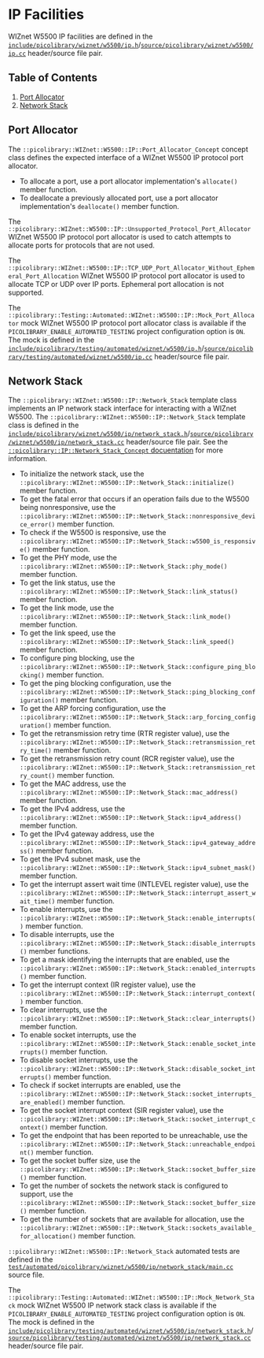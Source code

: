 # IP Facilities
WIZnet W5500 IP facilities are defined in the
[`include/picolibrary/wiznet/w5500/ip.h`](https://github.com/apcountryman/picolibrary/blob/main/include/picolibrary/wiznet/w5500/ip.h)/[`source/picolibrary/wiznet/w5500/ip.cc`](https://github.com/apcountryman/picolibrary/blob/main/source/picolibrary/wiznet/w5500/ip.cc)
header/source file pair.

## Table of Contents
1. [Port Allocator](#port-allocator)
1. [Network Stack](#network-stack)

## Port Allocator
The `::picolibrary::WIZnet::W5500::IP::Port_Allocator_Concept` concept class defines the
expected interface of a WIZnet W5500 IP protocol port allocator.
- To allocate a port, use a port allocator implementation's `allocate()` member function.
- To deallocate a previously allocated port, use a port allocator implementation's
  `deallocate()` member function.

The `::picolibrary::WIZnet::W5500::IP::Unsupported_Protocol_Port_Allocator` WIZnet W5500
IP protocol port allocator is used to catch attempts to allocate ports for protocols that
are not used.

The
`::picolibrary::WIZnet::W5500::IP::TCP_UDP_Port_Allocator_Without_Ephemeral_Port_Allocation`
WIZnet W5500 IP protocol port allocator is used to allocate TCP or UDP over IP ports.
Ephemeral port allocation is not supported.

The `::picolibrary::Testing::Automated::WIZnet::W5500::IP::Mock_Port_Allocator` mock
WIZnet W5500 IP protocol port allocator class is available if the
`PICOLIBRARY_ENABLE_AUTOMATED_TESTING` project configuration option is `ON`.
The mock is defined in the
[`include/picolibrary/testing/automated/wiznet/w5500/ip.h`](https://github.com/apcountryman/picolibrary/blob/main/include/picolibrary/testing/automated/wiznet/w5500/ip.h)/[`source/picolibrary/testing/automated/wiznet/w5500/ip.cc`](https://github.com/apcountryman/picolibrary/blob/main/source/picolibrary/testing/automated/wiznet/w5500/ip.cc)
header/source file pair.

## Network Stack
The `::picolibrary::WIZnet::W5500::IP::Network_Stack` template class implements an IP
network stack interface for interacting with a WIZnet W5500.
The `::picolibrary::WIZnet::W5500::IP::Network_Stack` template class is defined in the
[`include/picolibrary/wiznet/w5500/ip/network_stack.h`](https://github.com/apcountryman/picolibrary/blob/main/include/picolibrary/wiznet/w5500/ip/network_stack.h)/[`source/picolibrary/wiznet/w5500/ip/network_stack.cc`](https://github.com/apcountryman/picolibrary/blob/main/source/picolibrary/wiznet/w5500/ip/network_stack.cc)
header/source file pair.
See the [`::picolibrary::IP::Network_Stack_Concept`
docuentation](../../../network/ip.md#network-stack) for more information.
- To initialize the network stack, use the
  `::picolibrary::WIZnet::W5500::IP::Network_Stack::initialize()` member function.
- To get the fatal error that occurs if an operation fails due to the W5500 being
  nonresponsive, use the
  `::picolibrary::WIZnet::W5500::IP::Network_Stack::nonresponsive_device_error()` member
  function.
- To check if the W5500 is responsive, use the
  `::picolibrary::WIZnet::W5500::IP::Network_Stack::w5500_is_responsive()` member
  function.
- To get the PHY mode, use the
  `::picolibrary::WIZnet::W5500::IP::Network_Stack::phy_mode()` member function.
- To get the link status, use the
  `::picolibrary::WIZnet::W5500::IP::Network_Stack::link_status()` member function.
- To get the link mode, use the
  `::picolibrary::WIZnet::W5500::IP::Network_Stack::link_mode()` member function.
- To get the link speed, use the
  `::picolibrary::WIZnet::W5500::IP::Network_Stack::link_speed()` member function.
- To configure ping blocking, use the
  `::picolibrary::WIZnet::W5500::IP::Network_Stack::configure_ping_blocking()` member
  function.
- To get the ping blocking configuration, use the
  `::picolibrary::WIZnet::W5500::IP::Network_Stack::ping_blocking_configuration()` member
  function.
- To get the ARP forcing configuration, use the
  `::picolibrary::WIZnet::W5500::IP::Network_Stack::arp_forcing_configuration()` member
  function.
- To get the retransmission retry time (RTR register value), use the
  `::picolibrary::WIZnet::W5500::IP::Network_Stack::retransmission_retry_time()` member
  function.
- To get the retransmission retry count (RCR register value), use the
  `::picolibrary::WIZnet::W5500::IP::Network_Stack::retransmission_retry_count()` member
  function.
- To get the MAC address, use the
  `::picolibrary::WIZnet::W5500::IP::Network_Stack::mac_address()` member function.
- To get the IPv4 address, use the
  `::picolibrary::WIZnet::W5500::IP::Network_Stack::ipv4_address()` member function.
- To get the IPv4 gateway address, use the
  `::picolibrary::WIZnet::W5500::IP::Network_Stack::ipv4_gateway_address()` member
  function.
- To get the IPv4 subnet mask, use the
  `::picolibrary::WIZnet::W5500::IP::Network_Stack::ipv4_subnet_mask()` member function.
- To get the interrupt assert wait time (INTLEVEL register value), use the
  `::picolibrary::WIZnet::W5500::IP::Network_Stack::interrupt_assert_wait_time()` member
  function.
- To enable interrupts, use the
  `::picolibrary::WIZnet::W5500::IP::Network_Stack::enable_interrupts()` member function.
- To disable interrupts, use the
  `::picolibrary::WIZnet::W5500::IP::Network_Stack::disable_interrupts()` member
  functions.
- To get a mask identifying the interrupts that are enabled, use the
  `::picolibrary::WIZnet::W5500::IP::Network_Stack::enabled_interrupts()` member function.
- To get the interrupt context (IR register value), use the
  `::picolibrary::WIZnet::W5500::IP::Network_Stack::interrupt_context()` member function.
- To clear interrupts, use the
  `::picolibrary::WIZnet::W5500::IP::Network_Stack::clear_interrupts()` member function.
- To enable socket interrupts, use the
  `::picolibrary::WIZnet::W5500::IP::Network_Stack::enable_socket_interrupts()` member
  function.
- To disable socket interrupts, use the
  `::picolibrary::WIZnet::W5500::IP::Network_Stack::disable_socket_interrupts()` member
  function.
- To check if socket interrupts are enabled, use the
  `::picolibrary::WIZnet::W5500::IP::Network_Stack::socket_interrupts_are_enabled()`
  member function.
- To get the socket interrupt context (SIR register value), use the
  `::picolibrary::WIZnet::W5500::IP::Network_Stack::socket_interrupt_context()` member
  function.
- To get the endpoint that has been reported to be unreachable, use the
  `::picolibrary::WIZnet::W5500::IP::Network_Stack::unreachable_endpoint()` member
  function.
- To get the socket buffer size, use the
  `::picolibrary::WIZnet::W5500::IP::Network_Stack::socket_buffer_size()` member function.
- To get the number of sockets the network stack is configured to support, use the
  `::picolibrary::WIZnet::W5500::IP::Network_Stack::socket_buffer_size()` member function.
- To get the number of sockets that are available for allocation, use the
  `::picolibrary::WIZnet::W5500::IP::Network_Stack::sockets_available_for_allocation()`
  member function.

`::picolibrary::WIZnet::W5500::IP::Network_Stack` automated tests are defined in the
[`test/automated/picolibrary/wiznet/w5500/ip/network_stack/main.cc`](https://github.com/apcountryman/picolibrary/blob/main/test/automated/picolibrary/wiznet/w5500/ip/network_stack/main.cc)
source file.

The `::picolibrary::Testing::Automated::WIZnet::W5500::IP::Mock_Network_Stack` mock WIZnet
W5500 IP network stack class is available if the `PICOLIBRARY_ENABLE_AUTOMATED_TESTING`
project configuration option is `ON`.
The mock is defined in the
[`include/picolibrary/testing/automated/wiznet/w5500/ip/network_stack.h`](https://github.com/apcountryman/picolibrary/blob/main/include/picolibrary/testing/automated/wiznet/w5500/ip/network_stack.h)/[`source/picolibrary/testing/automated/wiznet/w5500/ip/network_stack.cc`](https://github.com/apcountryman/picolibrary/blob/main/source/picolibrary/testing/automated/wiznet/w5500/ip/network_stack.cc)
header/source file pair.
